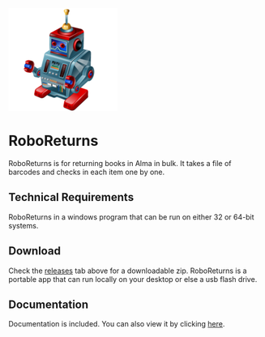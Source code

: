 ![Alt text](https://github.com/MrJeremyHobbs/RoboReturns/blob/master/logo_large.png?raw=true "Title")
# RoboReturns
RoboReturns is for returning books in Alma in bulk. It takes a file of barcodes and checks in each item one by one.  

## Technical Requirements
RoboReturns in a windows program that can be run on either 32 or 64-bit systems.

## Download
Check the [releases](https://github.com/MrJeremyHobbs/RoboReturns/releases) tab above for a downloadable zip.
RoboReturns is a portable app that can run locally on your desktop or else a usb flash drive.

## Documentation
Documentation is included. You can also view it by clicking [here](https://github.com/MrJeremyHobbs/RoboReturns/blob/master/RoboReturn_2_1.pdf).

